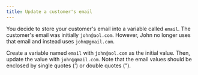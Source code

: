 ```yaml
---
title: Update a customer's email
---
```


You decide to store your customer's email into a variable called `email`. The customer's email was initially `john@aol.com`. However, John no longer uses that email and instead uses `john@gmail.com`.

Create a variable named `email` with `john@aol.com` as the initial value. Then, update the value with `john@gmail.com`. Note that the email values should be enclosed by single quotes (') or double quotes (").
